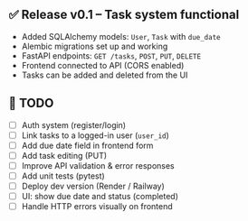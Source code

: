 ## ✅ Release v0.1 – Task system functional

- Added SQLAlchemy models: `User`, `Task` with `due_date`
- Alembic migrations set up and working
- FastAPI endpoints: `GET /tasks`, `POST`, `PUT`, `DELETE`
- Frontend connected to API (CORS enabled)
- Tasks can be added and deleted from the UI

## 🔧 TODO

- [ ] Auth system (register/login)
- [ ] Link tasks to a logged-in user (`user_id`)
- [ ] Add due date field in frontend form
- [ ] Add task editing (PUT)
- [ ] Improve API validation & error responses
- [ ] Add unit tests (pytest)
- [ ] Deploy dev version (Render / Railway)
- [ ] UI: show due date and status (completed)
- [ ] Handle HTTP errors visually on frontend